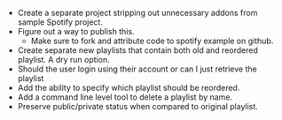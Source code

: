 - Create a separate project stripping out unnecessary addons from sample Spotify project.
- Figure out a way to publish this.
    - Make sure to fork and attribute code to spotify example on github.
- Create separate new playlists that contain both old and reordered playlist. A dry run option.
- Should the user login using their account or can I just retrieve the playlist 
- Add the ability to specify which playlist should be reordered.
- Add a command line level tool to delete a playlist by name.
- Preserve public/private status when compared to original playlist.